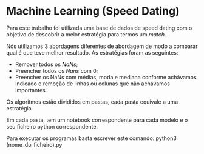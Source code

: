 # Machine Learning (Speed Dating)

Para este trabalho foi utilizada uma base de dados de speed dating com o objetivo de descobrir a melor estratégia para termos um *match*.

Nós utilizamos 3 abordagens diferentes de abordagem de modo a comparar qual é que teve melhor resultado. As estratégias foram as seguintes:
- Remover todos os *NaNs*;
- Preencher todos os *Nans* com 0;
- Preencher os NaNs com médias, moda e mediana conforme achávamos indicado e remoção de linhas ou colunas que não achávamos importantes.

Os algoritmos estão divididos em pastas, cada pasta equivale a uma estratégia. 

Em cada pasta, tem um notebook correspondente para cada modelo e o seu ficheiro python correspondente. 

Para executar os programas basta escrever este comando: python3 (nome_do_ficheiro).py
